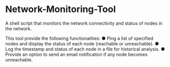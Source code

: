 # Network-Monitoring-Tool
A shell script that monitors the network connectivity and status of nodes in the network. 

This tool provide the following functionalities:
● Ping a list of specified nodes and display the status of each node (reachable or
unreachable).
● Log the timestamp and status of each node in a file for historical analysis.
● Provide an option to send an email notification if any node becomes unreachable.